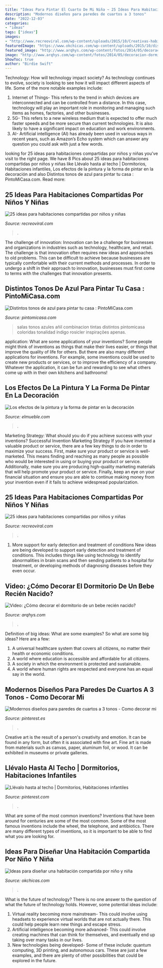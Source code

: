 ```yaml
---
title: "Ideas Para Pintar El Cuarto De Mi Niña ~ 25 Ideas Para Habitaciones Compartidas Por Niños Y Niñas"
description: "Modernos diseños para paredes de cuartos a 3 tonos"
date: "2022-12-03"
categories:
- "ideas"
tags: ["ideas"]
images:
- "http://www.recreoviral.com/wp-content/uploads/2015/10/Creativas-habitaciones-compartidas-por-niños-y-niñas-4.jpg"
featuredImage: "https://www.okchicas.com/wp-content/uploads/2015/10/diseños-de-cuartos-compartidos-de-niño-y-niña-8.jpeg"
featured_image: "http://www.arqhys.com/wp-content/fotos/2014/05/decoracion-dormitorio-bebe.jpg"
image: "http://www.arqhys.com/wp-content/fotos/2014/05/decoracion-dormitorio-bebe.jpg"
ShowToc: true
author: "Birdie Swift"
---
```



Technology: How will technology impact society?
As technology continues to evolve, society is looking to see how it will impact different aspects of life. Some of the more notable examples include:
1. Internet of Things- This refers to the trend in which devices are interconnected and can be controlled from a distance. In this case, technology will play an important role in monitoring and managing such items as homes, factories, and other businesses. 
2. 5G- This refers to a new wireless medium that is expected to offer much faster speeds and be more secure than current technologies. It is also likely to have a significant impact on education and work environments. 
3. AI- Artificial intelligence (AI) has already been used in various ways in recent years, such as Amazon’s Echo system which can answer any question you could ask with just a few words.

	

		
looking for 25 ideas para habitaciones compartidas por niños y niñas you've visit to the right page. We have 8 Pics about 25 ideas para habitaciones compartidas por niños y niñas like Llévalo hasta al techo | Dormitorios, Habitaciones infantiles, Los efectos de la pintura y la forma de pintar en la decoración and also Distintos tonos de azul para pintar tu casa : PintoMiCasa.com. Read more:
		
    
## 25 Ideas Para Habitaciones Compartidas Por Niños Y Niñas

<img loading=lazy src="http://www.recreoviral.com/wp-content/uploads/2015/10/Creativas-habitaciones-compartidas-por-niños-y-niñas-4.jpg" onerror="this.onerror=null;this.src='https://tse2.mm.bing.net/th?id=OIP.R0UxAKtckb5nkf4kS92wUQHaHJ&amp;pid=15.1';" alt="25 ideas para habitaciones compartidas por niños y niñas">

_Source: recreoviral.com_

>. 

	

The challenge of innovation:
Innovation can be a challenge for businesses and organizations in industries such as technology, healthcare, and retail. The challenge is that innovation often requires new ideas and approaches to old problems. This can be difficult to achieve because businesses are typically comfortable with their current methods and processes. In order to undergo a shift in their approach to innovation, businesses must first come to terms with the challenges that innovation presents.

    
## Distintos Tonos De Azul Para Pintar Tu Casa : PintoMiCasa.com

<img loading=lazy src="https://www.pintomicasa.com/img/2012/02/sala-azul-añil-600x425.jpg" onerror="this.onerror=null;this.src='https://tse4.mm.bing.net/th?id=OIP.ZFZj4dkF6sY1_aw08LWWCwHaFP&amp;pid=15.1';" alt="Distintos tonos de azul para pintar tu casa : PintoMiCasa.com">

_Source: pintomicasa.com_

>salas tonos azules añil combinacion tintas distintos pintomicasa coloridas tonalidad índigo rosicler inspirações apenas. 

	

application: What are some applications of your inventions?
Some people might think of inventions as things that make their lives easier, or things that improve the quality of life for others. But there are also many different applications for inventions. For example, some inventions could be used to create new products or services, or to improve the efficiency of a company. Whatever the application, it can be fun and rewarding to see what others come up with in their own kitchens and bathrooms!

    
## Los Efectos De La Pintura Y La Forma De Pintar En La Decoración

<img loading=lazy src="https://www.elmueble.com/medio/2017/06/05/habitacion-juvenil-pintada-a-rayas-blancas-y-rojas_00370982-o_1000x1070_e3984bf6.jpg" onerror="this.onerror=null;this.src='https://tse4.mm.bing.net/th?id=OIP.5WF6NaI4vEoxpOTw4GB7KgHaH7&amp;pid=15.1';" alt="Los efectos de la pintura y la forma de pintar en la decoración">

_Source: elmueble.com_

>. 

	

Marketing Strategy: What should you do if you achieve success with your inventions?
Successful Invention Marketing Strategy
If you have invented a valuable product or service, there are a few key things to do in order to maximize your success. First, make sure your product or service is well-marketed. This means finding and reaching as many people as possible who would be interested in using or buying your product or service. Additionally, make sure you are producing high-quality marketing materials that will help promote your product or service. Finally, keep an eye on your financial situation and ensure you are able to continue making money from your invention even if it fails to achieve widespread popularization.

    
## 25 Ideas Para Habitaciones Compartidas Por Niños Y Niñas

<img loading=lazy src="https://www.recreoviral.com/wp-content/uploads/2015/10/Creativas-habitaciones-compartidas-por-niños-y-niñas-11.jpg" onerror="this.onerror=null;this.src='https://tse4.mm.bing.net/th?id=OIP.T5dXKwrhcLJC4Q5a-NH0EAHaE7&amp;pid=15.1';" alt="25 ideas para habitaciones compartidas por niños y niñas">

_Source: recreoviral.com_

>. 

	

1) More support for early detection and treatment of conditions
New ideas are being developed to support early detection and treatment of conditions. This includes things like using technology to identify abnormalities in brain scans and then sending patients to a hospital for treatment, or developing methods of diagnosing diseases before they even occur.

    
## Video: ¿Cómo Decorar El Dormitorio De Un Bebe Recién Nacido?

<img loading=lazy src="http://www.arqhys.com/wp-content/fotos/2014/05/decoracion-dormitorio-bebe.jpg" onerror="this.onerror=null;this.src='https://tse2.mm.bing.net/th?id=OIP.NEmThItAIp__8eXRw-KehwHaGB&amp;pid=15.1';" alt="Video: ¿Cómo decorar el dormitorio de un bebe recién nacido?">

_Source: arqhys.com_

>. 

	

Definition of big ideas: What are some examples?
So what are some big ideas? Here are a few: 
1. A universal healthcare system that covers all citizens, no matter their health or economic conditions. 
2. A world where education is accessible and affordable for all citizens. 
3. A society in which the environment is protected and sustainable. 
4. A world where human rights are respected and everyone has an equal say in the world.

    
## Modernos Diseños Para Paredes De Cuartos A 3 Tonos - Como Decorar Mi

<img loading=lazy src="https://i.pinimg.com/originals/11/49/40/11494025ac1fd02c211b0e666effbb1b.jpg" onerror="this.onerror=null;this.src='https://tse2.mm.bing.net/th?id=OIP.1b-0pZqH5fRZoIB5uqKNogAAAA&amp;pid=15.1';" alt="Modernos diseños para paredes de cuartos a 3 tonos - Como decorar mi">

_Source: pinterest.es_

>. 

	

Creative art is the result of a person's creativity and emotion. It can be found in any form, but often it is associated with fine art. Fine art is made from materials such as canvas, paper, aluminum foil, or wood. It can be exhibited in museums or private galleries.

    
## Llévalo Hasta Al Techo | Dormitorios, Habitaciones Infantiles

<img loading=lazy src="https://i.pinimg.com/originals/57/b0/f3/57b0f3258e5881d506ced411323c78ca.jpg" onerror="this.onerror=null;this.src='https://tse2.mm.bing.net/th?id=OIP.str1qnMAhAGiprMsEtY_9gHaLL&amp;pid=15.1';" alt="Llévalo hasta al techo | Dormitorios, Habitaciones infantiles">

_Source: pinterest.com_

>. 

	

What are some of the most common inventions?
Inventions that have been around for centuries are some of the most common. Some of the most famous inventions include the wheel, the telephone, and antibiotics. There are many different types of inventions, so it is important to be able to find what you are looking for.

    
## Ideas Para Diseñar Una Habitación Compartida Por Niño Y Niña

<img loading=lazy src="https://www.okchicas.com/wp-content/uploads/2015/10/diseños-de-cuartos-compartidos-de-niño-y-niña-8.jpeg" onerror="this.onerror=null;this.src='https://tse2.mm.bing.net/th?id=OIP.jZJXFAbhTRBfnqucvD6t9wHaE7&amp;pid=15.1';" alt="Ideas para diseñar una habitación compartida por niño y niña">

_Source: okchicas.com_

>. 

	

What is the future of technology?
There is no one answer to the question of what the future of technology holds. However, some potential ideas include: 

1. Virtual reality becoming more mainstream- This could involve using headsets to experience virtual worlds that are not actually there. This could help people learn new things and escape stress. 
2. Artificial intelligence becoming more advanced- This could involve creating machines that can think for themselves, and eventually end up taking over many tasks in our lives. 
3. New technologies being developed- Some of these include: quantum computing, 3D printing, and autonomous cars. These are just a few examples, and there are plenty of other possibilities that could be explored in the future.

